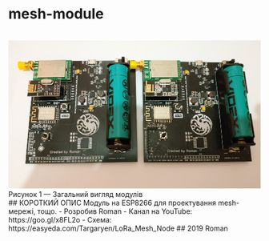 # mesh-module
<br>
<a href="https://raw.githubusercontent.com/RomanButsiy/mesh-module/master/screens/Screen1.png"><img src="https://raw.githubusercontent.com/RomanButsiy/mesh-module/master/screens/Screen1.png"></a>
<br>
Рисунок 1 — Загальний вигляд модулів
<br>
## КОРОТКИЙ ОПИС
Модуль на ESP8266 для проектування mesh-мережі, тощо.
- Розробив Roman
- Канал на YouTube: https://goo.gl/x8FL2o
- Схема: https://easyeda.com/Targaryen/LoRa_Mesh_Node
## 2019 Roman

